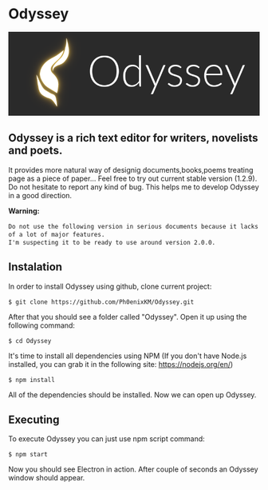 # Odyssey

![Odyssey Logo](https://raw.githubusercontent.com/Ph0enixKM/Odyssey/master/public/arts/logo-250.png)

## Odyssey is a rich text editor for writers, novelists and poets. 
It provides more natural way of designig documents,books,poems
treating page as a piece of paper...
Feel free to try out current stable version (1.2.9). Do not hesitate to report any kind of bug. This helps me to develop Odyssey 
in a good direction.


**Warning:**

    Do not use the following version in serious documents because it lacks of a lot of major features.
    I'm suspecting it to be ready to use around version 2.0.0.

## Instalation
In order to install Odyssey using github, clone current project:

    $ git clone https://github.com/Ph0enixKM/Odyssey.git

After that you should see a folder called "Odyssey". Open it up using the following command:

    $ cd Odyssey
    
It's time to install all dependencies using NPM (If you don't have Node.js installed, you can grab it in the following site: https://nodejs.org/en/)

    $ npm install
    
All of the dependencies should be installed. Now we can open up Odyssey.

## Executing
To execute Odyssey you can just use npm script command:

    $ npm start

Now you should see Electron in action. 
After couple of seconds an Odyssey window should appear.

